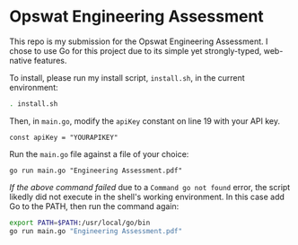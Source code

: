 # Opswat Engineering Assessment

This repo is my submission for the Opswat Engineering Assessment. I chose to use Go for this project due to its simple yet strongly-typed, web-native features.

To install, please run my install script, `install.sh`, in the current environment:

```bash
. install.sh
```

Then, in `main.go`, modify the `apiKey` constant on line 19 with your API key.

```golang
const apiKey = "YOURAPIKEY"
```

Run the `main.go` file against a file of your choice:

```golang
go run main.go "Engineering Assessment.pdf"
```

*If the above command failed* due to a `Command go not found` error, the script likedly did not execute in the shell's working environment. In this case add Go to the PATH, then run the command again:

```bash
export PATH=$PATH:/usr/local/go/bin
go run main.go "Engineering Assessment.pdf"
```